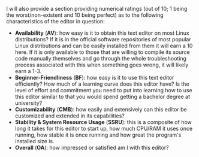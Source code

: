 I will also provide a section providing numerical ratings (out of 10; 1 being the worst/non-existent and 10 being perfect) as to the following characteristics of the editor in question:

* **Availability** (**AV**): how easy is it to obtain this text editor on most Linux distributions? If it is in the official software repositories of most popular Linux distributions and can be easily installed from them it will earn a 10 here. If it is only available to those that are willing to compile its source code manually themselves and go through the whole troubleshooting process associated with this when something goes wrong, it will likely earn a 1-3.
* **Beginner-Friendliness** (**BF**): how easy is it to use this text editor efficiently? How much of a learning curve does this editor have? Is the level of effort and commitment you need to put into learning how to use this editor similar to that you would spend getting a bachelor degree at university?
* **Customizability** (**CMB**): how easily and extensively can this editor be customized and extended in its capabilities?
* **Stability & System Resource Usage** (**SSRU**): this is a composite of how long it takes for this editor to start up, how much CPU/RAM it uses once running, how stable it is once running and how great the program's installed size is.
* **Overall** (**OA**): how impressed or satisfied am I with this editor?
